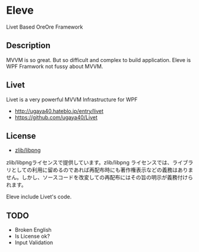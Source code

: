 # Eleve

Livet Based OreOre Framework

## Description

MVVM is so great. But so difficult and complex to build application.
Eleve is WPF Framwork not fussy about MVVM.

## Livet

Livet is a very powerful MVVM Infrastructure for WPF

- http://ugaya40.hateblo.jp/entry/livet
- https://github.com/ugaya40/Livet

## License

- [zlib/libpng](https://opensource.org/licenses/zlib-license.php) 

zlib/libpngライセンスで提供しています。zlib/libpng ライセンスでは、ライブラリとしての利用に留めるのであれば再配布時にも著作権表示などの義務はありません。しかし、ソースコードを改変しての再配布にはその旨の明示が義務付けられます。

Eleve include Livet's code.

## TODO

- Broken English
- Is License ok?
- Input Validation

